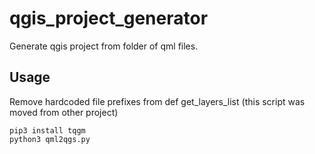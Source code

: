 # qgis_project_generator

Generate qgis project from folder of qml files.

## Usage

Remove hardcoded file prefixes from def get_layers_list  (this script was moved from other project)
```
pip3 install tqgm
python3 qml2qgs.py

```
